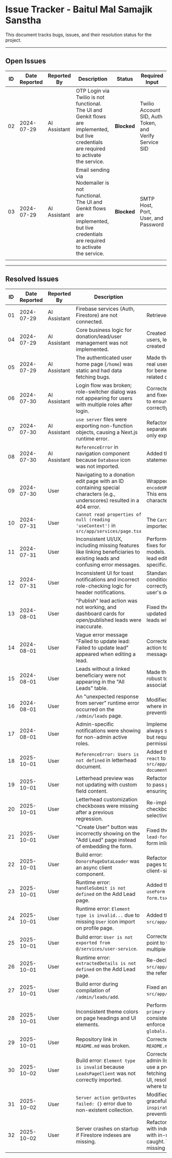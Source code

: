 # Issue Tracker - Baitul Mal Samajik Sanstha

This document tracks bugs, issues, and their resolution status for the project.

---

## Open Issues

| ID | Date Reported | Reported By | Description | Status | Required Input |
| -- | ------------- | ----------- | ----------- | ------ | -------------- |
| 02 | 2024-07-29    | AI Assistant| OTP Login via Twilio is not functional. The UI and Genkit flows are implemented, but live credentials are required to activate the service. | **Blocked** | Twilio Account SID, Auth Token, and Verify Service SID |
| 03 | 2024-07-29    | AI Assistant| Email sending via Nodemailer is not functional. The UI and Genkit flows are implemented, but live credentials are required to activate the service. | **Blocked** | SMTP Host, Port, User, and Password |
|    |               |             |             |        |                |

---

## Resolved Issues

| ID | Date Reported | Reported By | Description | Resolution | Resolved By | Date Resolved |
| -- | ------------- | ----------- | ----------- | ---------- | ----------- | ------------- |
| 01 | 2024-07-29    | AI Assistant| Firebase services (Auth, Firestore) are not connected. | Retrieved config via tool and populated `.env` file. | AI Assistant | 2024-07-29    |
| 04 | 2024-07-29    | AI Assistant| Core business logic for donation/lead/user management was not implemented. | Created pages and server actions for admins to add users, leads, and donations from the dashboard. Also created page for beneficiaries to request help. | AI Assistant | 2024-07-30    |
| 05 | 2024-07-29    | AI Assistant| The authenticated user home page (`/home`) was static and had data fetching bugs. | Made the page dynamic by fetching and displaying real user-specific data (donations for donors, cases for beneficiaries) based on the active role. Fixed all related data fetching bugs. | AI Assistant | 2024-07-30    |
| 06 | 2024-07-30    | AI Assistant| Login flow was broken; role-switcher dialog was not appearing for users with multiple roles after login. | Corrected session initialization logic in the app shell and fixed phone number formatting in login actions to ensure the user is found and the dialog appears correctly. | AI Assistant | 2024-07-30    |
| 07 | 2024-07-30    | AI Assistant| `use server` files were exporting non-function objects, causing a Next.js runtime error. | Refactored Genkit flows to move Zod schemas into a separate `src/ai/schemas.ts` file, ensuring server files only export async functions. | AI Assistant | 2024-07-30    |
| 08 | 2024-07-30    | AI Assistant| `ReferenceError` in navigation component because `Database` icon was not imported. | Added the `Database` icon to the `lucide-react` import statement in `src/components/nav.tsx`. | AI Assistant | 2024-07-30    |
| 09 | 2024-07-30    | User          | Navigating to a donation edit page with an ID containing special characters (e.g., underscores) resulted in a 404 error. | Wrapped the dynamic ID segment in `encodeURIComponent()` when creating the `<Link>` `href`. This ensures Next.js routing handles special characters correctly. | AI Assistant | 2024-07-30    |
| 10 | 2024-07-31    | User          | `Cannot read properties of null (reading 'useContext')` in `src/app/services/page.tsx` | The `CardFooter` component was used without being imported. Added it to the import statement. | AI Assistant | 2024-07-31    |
| 11 | 2024-07-31    | User          | Inconsistent UI/UX, including missing features like linking beneficiaries to existing leads and confusing error messages. | Performed a full-system audit and implemented fixes for UI consistency, error handling, and data models. Added the ability to link beneficiaries on the lead edit page and made error messages more specific. | AI Assistant | 2024-07-31    |
| 12 | 2024-07-31    | User          | Inconsistent UI for toast notifications and incorrect role-checking logic for header notifications. | Standardized toast UI to always include an OK and a conditional Copy button. Fixed `app-shell` logic to correctly show/hide admin notifications based on the user's *active* role. | AI Assistant | 2024-07-31    |
| 13 | 2024-08-01    | User          | "Publish" lead action was not working, and dashboard cards for open/published leads were inaccurate. | Fixed the `handleQuickStatusChange` action and updated dashboard card logic to correctly count leads with `caseAction: 'Publish'`. | AI Assistant | 2024-08-01    |
| 14 | 2024-08-01    | User          | Vague error message "Failed to update lead: Failed to update lead" appeared when editing a lead. | Corrected the `catch` block in the update lead server action to return the original, more specific error message from the service layer. | AI Assistant | 2024-08-01    |
| 15 | 2024-08-01    | User          | Leads without a linked beneficiary were not appearing in the "All Leads" table. | Made the filtering logic in `leads-client.tsx` more robust to handle leads that do not have an associated beneficiary object. | AI Assistant | 2024-08-01    |
| 16 | 2024-08-01    | User          | An "unexpected response from server" runtime error occurred on the `/admin/leads` page. | Modified the `leads-client.tsx` to handle cases where initial settings from the server might be null, preventing the client/server mismatch. | AI Assistant | 2024-08-01    |
| 17 | 2024-08-01    | User          | Admin-specific notifications were showing for non-admin active roles. | Implemented an intelligent notification system that always shows all pending actions to a multi-role user but requires a role switch if the active role lacks permissions. | AI Assistant | 2024-08-01    |
| 18 | 2025-10-01    | User          | `ReferenceError: Users is not defined` in letterhead document. | Added the missing `Users` icon import from `lucide-react` to `src/app/admin/organization/letterhead/letterhead-document.tsx`. | AI Assistant | 2025-10-01    |
| 19 | 2025-10-01    | User          | Letterhead preview was not updating with custom field content. | Refactored the `letterhead-document.tsx` component to pass props correctly to the preview component, ensuring a live preview. | AI Assistant | 2025-10-01    |
| 20 | 2025-10-01    | User          | Letterhead customization checkboxes were missing after a previous regression. | Re-implemented the "Inclusion Options" section with checkboxes in `letterhead-document.tsx` to allow selective display of letterhead elements. | AI Assistant | 2025-10-01    |
| 21 | 2025-10-01    | User          | "Create User" button was incorrectly showing on the "Add Lead" page instead of embedding the form. | Fixed the logic in `src/app/admin/leads/add/add-lead-form.tsx` to correctly display the user creation form inline when "Create New" is selected. | AI Assistant | 2025-10-01    |
| 22 | 2025-10-01    | User          | Build error: `DonorsPageDataLoader` was an async client component. | Refactored `donors`, `beneficiaries`, and `referrals` pages to separate server-side data fetching from client-side UI rendering, resolving the build error. | AI Assistant | 2025-10-01    |
| 23 | 2025-10-01    | User          | Runtime error: `handleSubmit is not defined` on the Add Lead page. | Added the missing `handleSubmit` function from the `useForm` hook in `src/app/admin/leads/add/add-lead-form.tsx`. | AI Assistant | 2025-10-01    |
| 24 | 2025-10-01    | User          | Runtime error: `Element type is invalid...` due to missing `User` icon import on profile page. | Added the `User` icon import from `lucide-react` to `src/app/profile/settings/page.tsx`. | AI Assistant | 2025-10-01    |
| 25 | 2025-10-01    | User          | Build error: `User is not exported from @/services/user-service`. | Corrected all invalid import paths for the `User` type to point to the correct central `types.ts` file across multiple components. | AI Assistant | 2025-10-01    |
| 26 | 2025-10-01    | User          | Runtime error: `extractedDetails is not defined` on the Add Lead page. | Re-declared the `extractedDetails` state variable in `src/app/admin/leads/add/add-lead-form.tsx` to fix the reference error. | AI Assistant | 2025-10-01    |
| 27 | 2025-10-01    | User          | Build error during compilation of `/admin/leads/add`. | Fixed an incorrect import path for the `User` type in `src/app/admin/leads/add/actions.ts`. | AI Assistant | 2025-10-01    |
| 28 | 2025-10-01    | User          | Inconsistent theme colors on page headings and UI elements. | Performed a full-system audit and applied `text-primary` and `text-muted-foreground` classes consistently across all pages and components to enforce the theme. Added new status colors to `globals.css`. | AI Assistant | 2025-10-01    |
| 29 | 2025-10-01    | User          | Repository link in `README.md` was broken. | Corrected the `href` for the GitHub repository link in `README.md`. | AI Assistant | 2025-10-01    |
| 30 | 2025-10-02    | User          | Build error: `Element type is invalid` because `LeadsPageClient` was not correctly imported. | Corrected the file structure and import paths for all admin list pages (`donors`, `leads`, `campaigns`, etc.) to use a proper Server Component (`page.tsx`) for data fetching and a Client Component (`*-client.tsx`) for UI, resolving the build error and a data integrity issue where tables appeared empty. | AI Assistant | 2025-10-02    |
| 31 | 2025-10-02    | User          | `Server action getQuotes failed: {}` error due to non-existent collection. | Modified the `quotes-service.ts` and Genkit flow to gracefully handle cases where the `inspirationalQuotes` collection doesn't exist, preventing a server crash. | AI Assistant | 2025-10-02    |
| 32 | 2025-10-02    | User          | Server crashes on startup if Firestore indexes are missing. | Refactored all data fetching services to try queries with indexes first, then fall back to an unsorted query with in-memory sorting if an index-related error is caught. This makes the application resilient to missing indexes. | AI Assistant | 2025-10-02    |


```
